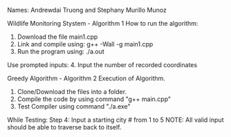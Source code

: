 Names: Andrewdai Truong and Stephany Murillo Munoz

Wildlife Monitoring Stystem - Algorithm 1
How to run the algorithm:
1. Download the file main1.cpp
2. Link and compile using: g++ -Wall -g main1.cpp
3. Run the program using: ./a.out

Use prompted inputs:
4. Input the number of recorded coordinates

Greedy Algorithm - Algorithm 2
Execution of Algorithm.
1. Clone/Download the files into a folder.
2. Compile the code by using command "g++ main.cpp"
3. Test Compiler using command "./a.exe"

While Testing:
Step 4: Input a starting city # from 1 to 5
NOTE: All valid input should be able to traverse back to itself.
